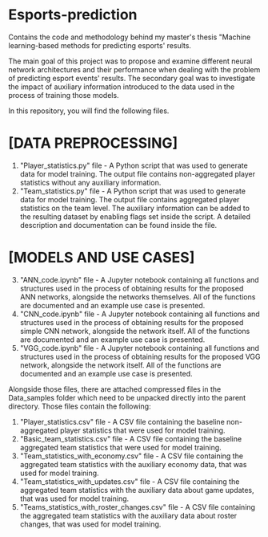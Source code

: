 # Esports-prediction
Contains the code and methodology behind my master's thesis "Machine learning-based methods for predicting esports' results.

The main goal of this project was to propose and examine different neural network architectures
and their performance when dealing with the problem of predicting esport events' results. 
The secondary goal was to investigate the impact of auxiliary information introduced to the data used in the process of
training those models.


In this repository, you will find the following files.

 # [DATA PREPROCESSING]
  1. "Player_statistics.py" file - A Python script that was used to generate data for model
  training. The output file contains non-aggregated player statistics without any auxiliary
  information.
  2. "Team_statistics.py" file - A Python script that was used to generate data for model training.
  The output file contains aggregated player statistics on the team level. The auxiliary
  information can be added to the resulting dataset by enabling flags set inside the script. A
  detailed description and documentation can be found inside the file.

#  [MODELS AND USE CASES]
  3. "ANN_code.ipynb" file - A Jupyter notebook containing all functions and structures used
  in the process of obtaining results for the proposed ANN networks, alongside the networks
  themselves. All of the functions are documented and an example use case is presented.
  4. "CNN_code.ipynb" file - A Jupyter notebook containing all functions and structures used
  in the process of obtaining results for the proposed simple CNN network, alongside the
  network itself. All of the functions are documented and an example use case is presented.
  5. "VGG_code.ipynb" file - A Jupyter notebook containing all functions and structures used
  in the process of obtaining results for the proposed VGG network, alongside the network
  itself. All of the functions are documented and an example use case is presented.

  Alongside those files, there are attached compressed files in the Data_samples folder  which
  need to be unpacked directly into the parent directory. Those files contain the following:

  1. "Player_statistics.csv" file - A CSV file containing the baseline non-aggregated player
  statistics that were used for model training.
  2. "Basic_team_statistics.csv" file - A CSV file containing the baseline aggregated team
  statistics that were used for model training.
  3. "Team_statistics_with_economy.csv" file - A CSV file containing the aggregated team
  statistics with the auxiliary economy data, that was used for model training.
  4. "Team_statistics_with_updates.csv" file - A CSV file containing the aggregated team
  statistics with the auxiliary data about game updates, that was used for model training.
  5. "Teams_statistics_with_roster_changes.csv" file - A CSV file containing the aggregated
  team statistics with the auxiliary data about roster changes, that was used for model training.
